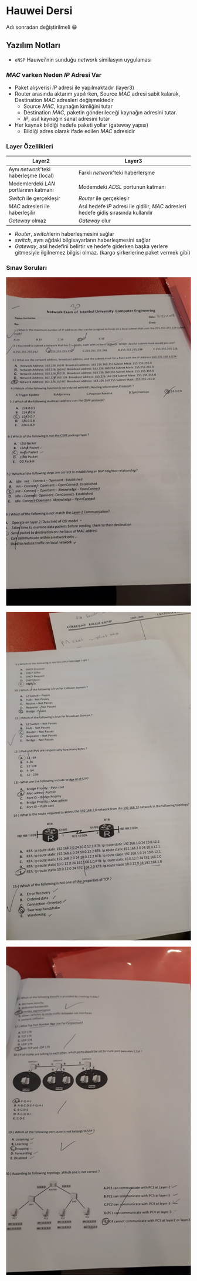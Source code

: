 # Hauwei Dersi <!-- omit in toc -->

Adı sonradan değiştirilmeli 😁

## Yazılım Notları

- `eNSP` Hauwei'nin sunduğu *network* similasyın uygulaması

### *MAC* varken Neden *IP* Adresi Var

- Paket alışverisi *IP* adresi ile yapılmaktadır (layer3)
- Router arasında aktarım yapılırken, Source *MAC* adresi sabit kalarak, Destination *MAC* adresleri değişmektedir
  - Source *MAC*, kaynağın kimliğini tutar
  - Destination *MAC*, paketin gönderileceği kaynağın adresini tutar.
  - *IP*, asıl kaynağın sanal adresini tutar
- Her kaynak bildiği hedefe paketi yollar (gateway yapısı)
  - Bildiği adres olarak ifade edilen *MAC* adresidir

### Layer Özellikleri

| Layer2                                 | Layer3                                                                                 |
| -------------------------------------- | -------------------------------------------------------------------------------------- |
| Aynı *network*'teki haberleşme (local) | Farklı *network*'teki haberlerşme                                                      |
| Modemlerdeki *LAN* portlarının katmanı | Modemdeki *ADSL* portunun katmanı                                                      |
| *Switch* ile gerçekleşir               | *Router* ile gerçekleşir                                                               |
| *MAC* adresleri ile haberleşilir       | Asıl hedefe *IP* adresi ile gidilir, *MAC* adresleri hedefe gidiş sırasında kullanılır |
| *Gateway* olmaz                        | *Gateway* olur                                                                         |

- *Router*, *switch*lerin haberleşmesini sağlar
- *switch*, aynı ağdaki bilgisayarların haberleşmesini sağlar
- *Gateway*, asıl hedefini belirtir ve hedefe giderken başka yerlere gitmesiyle ilgilnemez bilgisi olmaz. (kargo şirkerlerine paket vermek gibi)

### Sınav Soruları

![huawei1](../res/Huawei1.jpeg)

![huawei2](../res/Huawei2.jpeg)

![huawei3](../res/Huawei3.jpeg)